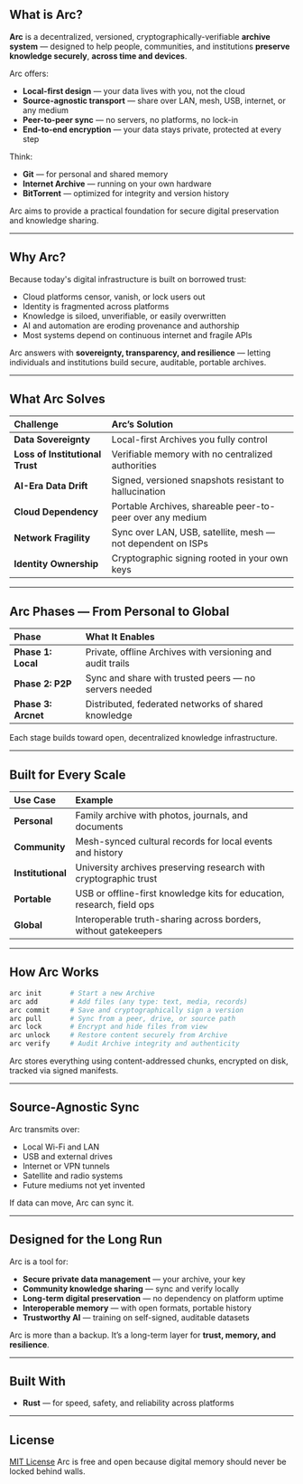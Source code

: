 ## What is Arc?

**Arc** is a decentralized, versioned, cryptographically-verifiable **archive system** —
designed to help people, communities, and institutions **preserve knowledge securely**, **across time and devices**.

Arc offers:

* **Local-first design** — your data lives with you, not the cloud
* **Source-agnostic transport** — share over LAN, mesh, USB, internet, or any medium
* **Peer-to-peer sync** — no servers, no platforms, no lock-in
* **End-to-end encryption** — your data stays private, protected at every step

Think:

* **Git** — for personal and shared memory
* **Internet Archive** — running on your own hardware
* **BitTorrent** — optimized for integrity and version history

Arc aims to provide a practical foundation for secure digital preservation and knowledge sharing.

---

## Why Arc?

Because today's digital infrastructure is built on borrowed trust:

* Cloud platforms censor, vanish, or lock users out
* Identity is fragmented across platforms
* Knowledge is siloed, unverifiable, or easily overwritten
* AI and automation are eroding provenance and authorship
* Most systems depend on continuous internet and fragile APIs

Arc answers with **sovereignty, transparency, and resilience** —
letting individuals and institutions build secure, auditable, portable archives.

---

## What Arc Solves

| Challenge                       | Arc’s Solution                                              |
| :------------------------------ | :---------------------------------------------------------- |
| **Data Sovereignty**            | Local-first Archives you fully control                      |
| **Loss of Institutional Trust** | Verifiable memory with no centralized authorities           |
| **AI-Era Data Drift**           | Signed, versioned snapshots resistant to hallucination      |
| **Cloud Dependency**            | Portable Archives, shareable peer-to-peer over any medium   |
| **Network Fragility**           | Sync over LAN, USB, satellite, mesh — not dependent on ISPs |
| **Identity Ownership**          | Cryptographic signing rooted in your own keys               |

---

## Arc Phases — From Personal to Global

| Phase               | What It Enables                                            |
| :------------------ | :--------------------------------------------------------- |
| **Phase 1: Local**  | Private, offline Archives with versioning and audit trails |
| **Phase 2: P2P**    | Sync and share with trusted peers — no servers needed      |
| **Phase 3: Arcnet** | Distributed, federated networks of shared knowledge        |

Each stage builds toward open, decentralized knowledge infrastructure.

---

## Built for Every Scale

| Use Case          | Example                                                                |
| :---------------- | :--------------------------------------------------------------------- |
| **Personal**      | Family archive with photos, journals, and documents                    |
| **Community**     | Mesh-synced cultural records for local events and history              |
| **Institutional** | University archives preserving research with cryptographic trust       |
| **Portable**      | USB or offline-first knowledge kits for education, research, field ops |
| **Global**        | Interoperable truth-sharing across borders, without gatekeepers        |

---

## How Arc Works

```bash
arc init       # Start a new Archive
arc add        # Add files (any type: text, media, records)
arc commit     # Save and cryptographically sign a version
arc pull       # Sync from a peer, drive, or source path
arc lock       # Encrypt and hide files from view
arc unlock     # Restore content securely from Archive
arc verify     # Audit Archive integrity and authenticity
```

Arc stores everything using content-addressed chunks, encrypted on disk, tracked via signed manifests.

---

## Source-Agnostic Sync

Arc transmits over:

* Local Wi-Fi and LAN
* USB and external drives
* Internet or VPN tunnels
* Satellite and radio systems
* Future mediums not yet invented

If data can move, Arc can sync it.

---

## Designed for the Long Run

Arc is a tool for:

* **Secure private data management** — your archive, your key
* **Community knowledge sharing** — sync and verify locally
* **Long-term digital preservation** — no dependency on platform uptime
* **Interoperable memory** — with open formats, portable history
* **Trustworthy AI** — training on self-signed, auditable datasets

Arc is more than a backup.
It’s a long-term layer for **trust, memory, and resilience**.

---

## Built With

* **Rust** — for speed, safety, and reliability across platforms

---

## License

[MIT License](LICENSE)
Arc is free and open because digital memory should never be locked behind walls.
